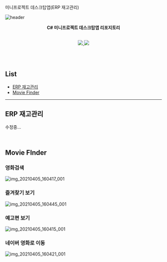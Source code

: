 미니프로젝트 데스크탑앱(ERP 재고관리)

![header](https://capsule-render.vercel.app/api?type=waving&color=auto&height=300&section=header&text=MiniProject_Desktop%20&fontSize=50&animation=fadeIn&fontAlignY=38)
<p align='center'><b> C# 미니프로젝트 데스크탑앱 리포지토리 </b></p>
<p align='center'>
   <br>
   <a href=#WinformBasic>
    <img src="https://img.shields.io/badge/ERP%20-%23F7DF1E.svg?&style=for-the-badge&&logoColor=white"/>
  </a>
  <a href=#WPF1>
    <img src="https://img.shields.io/badge/Movie_Finder%20-%234FC08D.svg?&style=for-the-badge&&logoColor=white"/>
  </a>
</p>
<br>
<br>


## List
 - [ERP 재고관리](#ERP)
 - [Movie Finder](#MovieFinder)

<hr>


## ERP 재고관리<a id= "ERP">

수정중...

<br>

## Movie FInder <a id = "MovieFinder">

### 영화검색

![img_20210405_160417_001](https://user-images.githubusercontent.com/38821846/113548992-8a1f4f80-962b-11eb-9630-90656d7abb8e.png)

### 즐겨찾기 보기

![img_20210405_160445_001](https://user-images.githubusercontent.com/38821846/113549040-a02d1000-962b-11eb-9d9b-499103e6e939.png)

### 예고편 보기

![img_20210405_160415_001](https://user-images.githubusercontent.com/38821846/113549060-b044ef80-962b-11eb-96f1-16fbc177cff3.png)

### 네이버 영화로 이동

![img_20210405_160421_001](https://user-images.githubusercontent.com/38821846/113549095-bdfa7500-962b-11eb-9c6b-0a04737c4eae.png)

